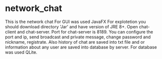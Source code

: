 # network_chat
This is the network chat
For GUI was used JavaFX
For explotetion you should download directory 'Jar' and have version of JRE 8+. Open chat-client and chat-server. Port for chat-server is 8189. 
You can configure the port and ip, send broadcast and private message, change password and nickname, registrate.
Also history of chat are saved into txt file and or information about any user are saved into database by server. For database was used QLite.
